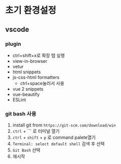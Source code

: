 # 초기 환경설정
## vscode
### plugin
* ctrl+shift+x로 확장 탭 실행
* view-in-browser
* vetur
* html snippets
* js-css-html formatters
  * ctrl+space눌러서 사용
* vue 2 snippets
* vue-beautify
* ESLint
### git bash 사용
1. install git from `https://git-scm.com/download/win`
2. `ctrl` + `\`` 로 터미널 열기
3. `ctrl` + `shift` + `p` 로 command palete열기
4. `Terminal: select default shell` 검색 후 선택
5. `Git Bash` 선택
6. 재시작
